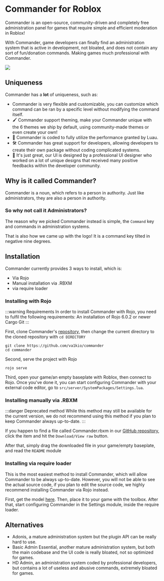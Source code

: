 # Commander for Roblox
Commander is an open-source, community-driven and completely free administration panel for games that require simple and efficient moderation in Roblox!

With Commander, game developers can finally find an administration system that is active in development, not bloated, and does not contain any sort of fun/donation commands. Making games much professional with Commander.

![](https://camo.githubusercontent.com/81a8057ef042bbed121cd9a3b6cc6810bc8824694a56170398581322b984b6b0/68747470733a2f2f63646e2e646973636f72646170702e636f6d2f6174746163686d656e74732f3831333539303036383039303337323136362f3831363333363433373932323233343431382f42616e6e65725f322e706e67)

## Uniqueness
Commander has a **lot** of uniqueness, such as:

- Commander is very flexible and customizable, you can customize which command can be ran by a specific level without modifying the command itself. 
- :paintbrush: Commander support theming, make your Commander unique with the 6 themes we ship by default, using community-made themes or even create your own!
- :rocket: Commander is coded to fully utilize the performance granted by Luau.
- :hammer_and_wrench: Commander has great support for developers, allowing developers to create their own package without coding complicated systems.
- :rainbow: It's just great, our UI is designed by a professional UI designer who worked on a lot of unique designs that received many positive feedbacks within the developer community.

## Why is it called Commander?
Commander is a noun, which refers to a person in authority. Just like administrators, they are also a person in authority.

### So why not call it Administrators?
The reason why we picked Commander instead is simple, the `Command` key and commands in administration systems.

That is also how we came up with the logo! It is a command key tilted in negative nine degrees.

## Installation
Commander currently provides 3 ways to install, which is:
- Via Rojo
- Manual installation via .RBXM
- via require loader

### Installing with Rojo
:::warning Requirements
In order to install Commander with Rojo, you need to fulfil the following requirements:
An installation of Rojo 6.0.2 or newer
Cargo
Git
:::

First, clone Commander's [repository](https://github.com/va1kio/commander), then change the current directory to the cloned repository with `cd DIRECTORY`
```
git clone https://github.com/va1kio/commander
cd commander
```

Second, serve the project with Rojo
```
rojo serve
```

Third, open your game/an empty baseplate with Roblox, then connect to Rojo.
Once you've done it, you can start configuring Commander with your external code editor, go to `src/server/SystemPackages/Settings.lua`.

### Installing manually via .RBXM
:::danger Deprecated method
While this method may still be available for the current version, we do not recommend using this method if you plan to keep Commander always up-to-date.
:::

If you happen to find a file called Commander.rbxm in our [GitHub repository](https://github.com/va1kio/commander), click the item and hit the `Download/View raw` button.

After that, simply drag the downloaded file in your game/empty baseplate, and read the `README` module

### Installing via require loader
This is the most easiest method to install Commander, which will allow Commander to be always up-to-date. However, you will not be able to see the actual source code, if you plan to edit the source code, we highly recommend installing Commander via Rojo instead.

First, get the model [here](https://www.roblox.com/library/6648688759/Commander-4). Then, place it to your game with the toolbox. After that, start configuring Commander in the Settings module, inside the require loader.

## Alternatives

- Adonis, a mature administration system but the plugin API can be really hard to use.
- Basic Admin Essential, another mature administration system, but both the main codebase and the UI code is really bloated, not so optimized for games.
- HD Admin, an administration system coded by professional developers, but contains a lot of useless and abusive commands, extremely bloated for games.